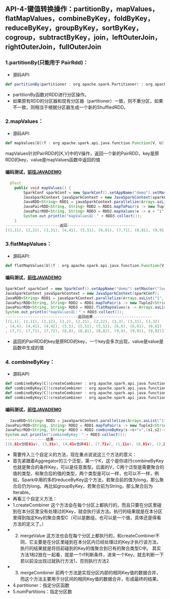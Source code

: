 ## API-4-键值转换操作：partitionBy，mapValues，flatMapValues，combineByKey，foldByKey，reduceByKey，groupByKey，sortByKey，cogroup，subtractByKey，join，leftOuterJoin，rightOuterJoin，fullOuterJoin

### 1.partitionBy(只能用于 PairRdd)：
* 源码API:
```scala
def partitionBy(partitioner : org.apache.spark.Partitioner) : org.apache.spark.api.java.JavaPairRDD[K, V] = { /* compiled code */ }
```
* partitionBy函数对RDD进行分区操作。
* 如果原有RDD的分区器和现有分区器（partitioner）一致，则不重分区，如果不一致，则相当于根据分区器生成一个新的ShuffledRDD。
### 2.mapValues：
* 源码API:
```scala
def mapValues[U](f : org.apache.spark.api.java.function.Function[V, U]) : org.apache.spark.api.java.JavaPairRDD[K, U] = { /* compiled code */ }
```
mapValues针对PairRDD的[K,V]中的V操作，返回一个新的PairRDD，key是原RDD的key，value是mapValues函数中返回的值
#### 编码测试，[前往JAVADEMO](https://github.com/lk6678979/owp-spark/blob/master/java-rdd/src/main/java/com/owp/rdddemo/MapValues.java) 
```java
  @Test
    public void mapValues() {
        SparkConf sparkConf = new SparkConf().setAppName("demo").setMaster("local").set("spark.executor.memory", "1g");
        JavaSparkContext javaSparkContext = new JavaSparkContext(sparkConf);
        JavaRDD<String> RDD1 = javaSparkContext.parallelize(Arrays.asList("1", "2", "3", "4", "5", "6", "7", "8", "9"), 3);
        JavaPairRDD<String, String> RDD2 = RDD1.mapToPair(s -> new Tuple2<String, String>(s, s));
        JavaPairRDD<String, String> RDD3 = RDD2.mapValues(e -> e + "1");
        System.out.println("mapValues后：" + RDD3.collect());
    }
------------------------返回------------------------------
[(1,11), (2,21), (3,31), (4,41), (5,51), (6,61), (7,71), (8,81), (9,91)]
```
### 3.flatMapValues：
* 源码API:
```scala
def flatMapValues[U](f : org.apache.spark.api.java.function.Function[V, java.lang.Iterable[U]]) : org.apache.spark.api.java.JavaPairRDD[K, U] = { /* compiled code */ }
```
#### 编码测试，[前往JAVADEMO](https://github.com/lk6678979/owp-spark/blob/master/java-rdd/src/main/java/com/owp/rdddemo/FlatMapValues.java) 
```java
SparkConf sparkConf = new SparkConf().setAppName("demo").setMaster("local").set("spark.executor.memory", "1g");
JavaSparkContext javaSparkContext = new JavaSparkContext(sparkConf);
JavaRDD<String> RDD1 = javaSparkContext.parallelize(Arrays.asList("1", "2", "3", "4", "5", "6", "7", "8", "9"), 3);
JavaPairRDD<String, String> RDD2 = RDD1.mapToPair(s -> new Tuple2<String, String>(s, s));
JavaPairRDD<String, String> RDD3 = RDD2.flatMapValues(s -> Arrays.asList(s, s + "1", s + 2));
System.out.println("mapValues后：" + RDD3.collect());
--------------------------------返回结果--------------------------
[(1,1), (1,11), (1,12), (2,2), (2,21), (2,22), (3,3), (3,31), (3,32)
, (4,4), (4,41), (4,42), (5,5), (5,51), (5,52), (6,6), (6,61), (6,62)
, (7,7), (7,71), (7,72), (8,8), (8,81), (8,82), (9,9), (9,91), (9,92)]
```
* 返回的PairRDD的key是原RDD的key，一个key会多次出现，value是value是函数中生成的值
### 4. combineByKey：
* 源码API:
```scala
def combineByKey[C](createCombiner : org.apache.spark.api.java.function.Function[V, C], mergeValue : org.apache.spark.api.java.function.Function2[C, V, C], mergeCombiners : org.apache.spark.api.java.function.Function2[C, C, C]) : org.apache.spark.api.java.JavaPairRDD[K, C] = { /* compiled code */ }
def combineByKey[C](createCombiner : org.apache.spark.api.java.function.Function[V, C], mergeValue : org.apache.spark.api.java.function.Function2[C, V, C], mergeCombiners : org.apache.spark.api.java.function.Function2[C, C, C], partitioner : org.apache.spark.Partitioner, mapSideCombine : scala.Boolean, serializer : org.apache.spark.serializer.Serializer) : org.apache.spark.api.java.JavaPairRDD[K, C] = { /* compiled code */ }
def combineByKey[C](createCombiner : org.apache.spark.api.java.function.Function[V, C], mergeValue : org.apache.spark.api.java.function.Function2[C, V, C], mergeCombiners : org.apache.spark.api.java.function.Function2[C, C, C], partitioner : org.apache.spark.Partitioner) : org.apache.spark.api.java.JavaPairRDD[K, C] = { /* compiled code */ }
def combineByKey[C](createCombiner : org.apache.spark.api.java.function.Function[V, C], mergeValue : org.apache.spark.api.java.function.Function2[C, V, C], mergeCombiners : org.apache.spark.api.java.function.Function2[C, C, C], numPartitions : scala.Int) : org.apache.spark.api.java.JavaPairRDD[K, C] = { /* compiled code */ }
```
#### 编码测试，[前往JAVADEMO](https://github.com/lk6678979/owp-spark/blob/master/java-rdd/src/main/java/com/owp/rdddemo/MapValues.java) 
```java
  JavaRDD<String> RDD1 = javaSparkContext.parallelize(Arrays.asList("1", "2", "3", "4", "4", "6", "7", "8", "6"), 3);
JavaPairRDD<String, String> RDD2 = RDD1.mapToPair(s -> new Tuple2<String, String>(s, s+"1"));
JavaPairRDD<String, String> RDD3 = RDD2.combineByKey(s->s+"v",(s1,s2)->s1+"合并"+s2,(s1,s2)->s1+"分区"+s2);
System.out.println("combineByKey：" + RDD3.collect());
------------------结果---------------
[(6,61v分区61v), (3,31v), (4,41v合并41), (7,71v), (1,11v), (8,81v), (2,21v)]
```
* 需要传入三个自定义的方法，现在重点说说这三个方法的意义：
* 首先紧跟着Aggregator的三个泛型，第一个K，这个是你进行combineByKey也就是聚合的条件Key，可以是任意类型。后面的V，C两个泛型是需要聚合的值的类型，和聚合后的值的类型，两个类型是可以一样，也可以不一样，例如，Spark中用的多的reduceByKey这个方法，若聚合前的值为long，那么聚合后仍为long。再比如groupByKey，若聚合前为String，那么聚合后为Iterable<String>。
* 再看三个自定义方法：
*  1.createCombiner
这个方法会在每个分区上都执行的，而且只要在分区里碰到在本分区里没有处理过的Key，就会执行该方法。执行的结果就是在本分区里得到指定Key的聚合类型C（可以是数组，也可以是一个值，具体还是得看方法的定义了。）
*  2. mergeValue
这方法也会在每个分区上都执行的，和createCombiner不同，它主要是在分区里碰到在本分区内已经处理过的Key才执行该方法，执行的结果就是将目前碰到的Key的值聚合到已有的聚合类型C中。
其实方法1和2放在一起看，就是一个if判断条件，进来一个Key，就去判断一下若以前没出现过就执行方法1，否则执行方法2.
*  3. mergeCombiner
前两个方法是实现分区内部的相同Key值的数据合并，而这个方法主要用于分区间的相同Key值的数据合并，形成最终的结果。
*  4.partitioner：指定分区函数
*  5.numPartitions：指定分区数

